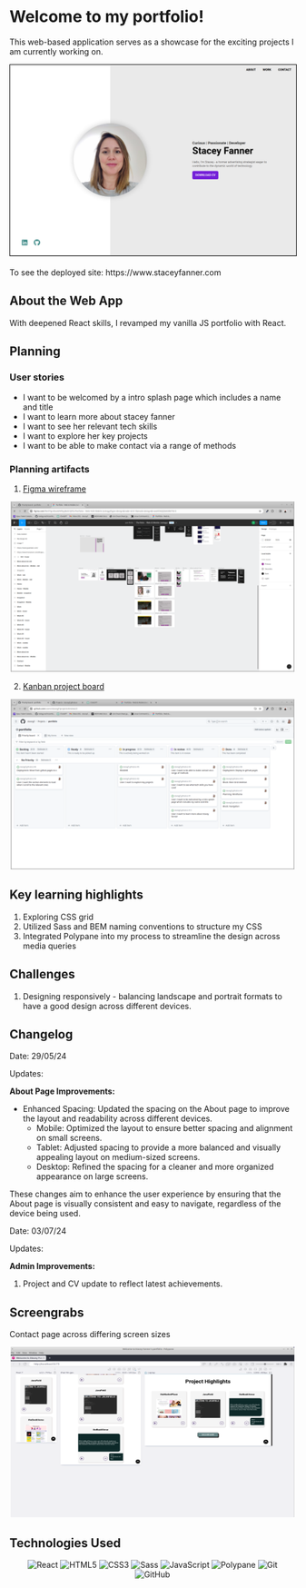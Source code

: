 # Welcome to my portfolio!

This web-based application serves as a showcase for the exciting projects I am currently working on.

<div align="center">

  <img src="./public/images/desktop-homepage.png" alt="Homepage Screenshot" style="border: 1px solid black ">

</div>

 <br>
To see the deployed site: https://www.staceyfanner.com

## About the Web App

With deepened React skills, I revamped my vanilla JS portfolio with React.

## Planning

### User stories

- I want to be welcomed by a intro splash page which includes a name and title
- I want to learn more about stacey fanner
- I want to see her relevant tech skills
- I want to explore her key projects
- I want to be able to make contact via a range of methods

### Planning artifacts

1. [Figma wireframe](<https://www.figma.com/file/5TgUXIooWHFEpJBoSCQFDr/Portfolio---Web-%26-Mobile-(nology)?type=design&node-id=0%3A1&mode=design&t=woVCtkQQ5AKWk7Y6-1>)

<div align="center">
 <img src="./public/images/figma.png" title="Figma wireframe" width="500" height="300">
 </div>

2. [Kanban project board](https://github.com/users/staceyjf/projects/6/views/2)

<div align="center">
 <img src="./public/images/project-board.png" title="Github Project board" width="500" height="300">
 </div>

## Key learning highlights

1. Exploring CSS grid
2. Utilized Sass and BEM naming conventions to structure my CSS
3. Integrated Polypane into my process to streamline the design across media queries

## Challenges

1. Designing responsively - balancing landscape and portrait formats to have a good design across different devices.

## Changelog

Date: 29/05/24

Updates:

**About Page Improvements:**

- Enhanced Spacing: Updated the spacing on the About page to improve the layout and readability across different devices.
  - Mobile: Optimized the layout to ensure better spacing and alignment on small screens.
  - Tablet: Adjusted spacing to provide a more balanced and visually appealing layout on medium-sized screens.
  - Desktop: Refined the spacing for a cleaner and more organized appearance on large screens.

These changes aim to enhance the user experience by ensuring that the About page is visually consistent and easy to navigate, regardless of the device being used.

Date: 03/07/24

Updates:

**Admin Improvements:**

1. Project and CV update to reflect latest achievements.

## Screengrabs

Contact page across differing screen sizes

<div align="center">
<img src="./public/images/polypane.png" title="Logon page" width="500" height="300"> 
</div>

<div align="left">

## Technologies Used

<div align="center">

![React](https://img.shields.io/badge/-React-05122A?style=flat&logo=react)
![HTML5](https://img.shields.io/badge/-HTML5-05122A?style=flat&logo=html5)
![CSS3](https://img.shields.io/badge/-CSS3-05122A?style=flat&logo=css3)
![Sass](https://img.shields.io/badge/-Sass-05122A?style=flat&logo=sass)
![JavaScript](https://img.shields.io/badge/-JavaScript-05122A?style=flat&logo=javascript)
![Polypane](https://img.shields.io/badge/-Polypane-05122A?style=flat&logo=polypane)
![Git](https://img.shields.io/badge/-Git-05122A?style=flat&logo=git)
![GitHub](https://img.shields.io/badge/-GitHub-05122A?style=flat&logo=github)

</div>

</div>
